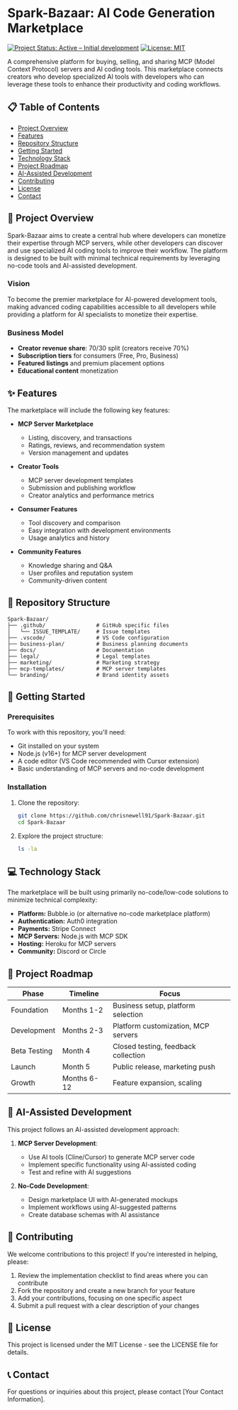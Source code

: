 # Spark-Bazaar: AI Code Generation Marketplace

[![Project Status: Active – Initial development](https://img.shields.io/badge/Project%20Status-Active%20Development-brightgreen.svg)](https://github.com/chrisnewell91/Spark-Bazaar)
[![License: MIT](https://img.shields.io/badge/License-MIT-blue.svg)](LICENSE)

A comprehensive platform for buying, selling, and sharing MCP (Model Context Protocol) servers and AI coding tools. This marketplace connects creators who develop specialized AI tools with developers who can leverage these tools to enhance their productivity and coding workflows.

## 📋 Table of Contents

- [Project Overview](#project-overview)
- [Features](#features)
- [Repository Structure](#repository-structure)
- [Getting Started](#getting-started)
- [Technology Stack](#technology-stack)
- [Project Roadmap](#project-roadmap)
- [AI-Assisted Development](#ai-assisted-development)
- [Contributing](#contributing)
- [License](#license)
- [Contact](#contact)

## 🌟 Project Overview

Spark-Bazaar aims to create a central hub where developers can monetize their expertise through MCP servers, while other developers can discover and use specialized AI coding tools to improve their workflow. The platform is designed to be built with minimal technical requirements by leveraging no-code tools and AI-assisted development.

### Vision

To become the premier marketplace for AI-powered development tools, making advanced coding capabilities accessible to all developers while providing a platform for AI specialists to monetize their expertise.

### Business Model

- **Creator revenue share**: 70/30 split (creators receive 70%)
- **Subscription tiers** for consumers (Free, Pro, Business)
- **Featured listings** and premium placement options
- **Educational content** monetization

## ✨ Features

The marketplace will include the following key features:

- **MCP Server Marketplace**
  - Listing, discovery, and transactions
  - Ratings, reviews, and recommendation system
  - Version management and updates

- **Creator Tools**
  - MCP server development templates
  - Submission and publishing workflow
  - Creator analytics and performance metrics

- **Consumer Features**
  - Tool discovery and comparison
  - Easy integration with development environments
  - Usage analytics and history

- **Community Features**
  - Knowledge sharing and Q&A
  - User profiles and reputation system
  - Community-driven content

## 📁 Repository Structure

```
Spark-Bazaar/
├── .github/                # GitHub specific files
│   └── ISSUE_TEMPLATE/     # Issue templates
├── .vscode/                # VS Code configuration
├── business-plan/          # Business planning documents
├── docs/                   # Documentation
├── legal/                  # Legal templates
├── marketing/              # Marketing strategy
├── mcp-templates/          # MCP server templates
└── branding/               # Brand identity assets
```

## 🚀 Getting Started

### Prerequisites

To work with this repository, you'll need:

- Git installed on your system
- Node.js (v16+) for MCP server development
- A code editor (VS Code recommended with Cursor extension)
- Basic understanding of MCP servers and no-code development

### Installation

1. Clone the repository:
   ```bash
   git clone https://github.com/chrisnewell91/Spark-Bazaar.git
   cd Spark-Bazaar
   ```

2. Explore the project structure:
   ```bash
   ls -la
   ```

## 💻 Technology Stack

The marketplace will be built using primarily no-code/low-code solutions to minimize technical complexity:

- **Platform:** Bubble.io (or alternative no-code marketplace platform)
- **Authentication:** Auth0 integration
- **Payments:** Stripe Connect
- **MCP Servers:** Node.js with MCP SDK
- **Hosting:** Heroku for MCP servers
- **Community:** Discord or Circle

## 📅 Project Roadmap

| Phase | Timeline | Focus |
|-------|----------|-------|
| Foundation | Months 1-2 | Business setup, platform selection |
| Development | Months 2-3 | Platform customization, MCP servers |
| Beta Testing | Month 4 | Closed testing, feedback collection |
| Launch | Month 5 | Public release, marketing push |
| Growth | Months 6-12 | Feature expansion, scaling |

## 🤖 AI-Assisted Development

This project follows an AI-assisted development approach:

1. **MCP Server Development**:
   - Use AI tools (Cline/Cursor) to generate MCP server code
   - Implement specific functionality using AI-assisted coding
   - Test and refine with AI suggestions

2. **No-Code Development**:
   - Design marketplace UI with AI-generated mockups
   - Implement workflows using AI-suggested patterns
   - Create database schemas with AI assistance

## 🤝 Contributing

We welcome contributions to this project! If you're interested in helping, please:

1. Review the implementation checklist to find areas where you can contribute
2. Fork the repository and create a new branch for your feature
3. Add your contributions, focusing on one specific aspect
4. Submit a pull request with a clear description of your changes

## 📄 License

This project is licensed under the MIT License - see the LICENSE file for details.

## 📞 Contact

For questions or inquiries about this project, please contact [Your Contact Information].
